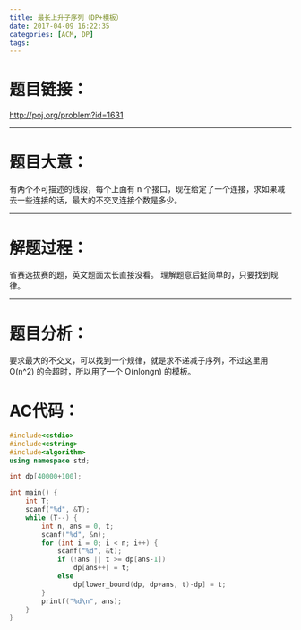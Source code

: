 ```yaml
---
title: 最长上升子序列（DP+模板）
date: 2017-04-09 16:22:35
categories: [ACM, DP]
tags:
---
```

# 题目链接：
 http://poj.org/problem?id=1631
 
-------------------------------------
# 题目大意：
 有两个不可描述的线段，每个上面有 n 个接口，现在给定了一个连接，求如果减去一些连接的话，最大的不交叉连接个数是多少。

-----------------------------------------------
# 解题过程：
 省赛选拔赛的题，英文题面太长直接没看。
 理解题意后挺简单的，只要找到规律。

---------------
# 题目分析：
  要求最大的不交叉，可以找到一个规律，就是求不递减子序列，不过这里用 O(n^2) 的会超时，所以用了一个 O(nlongn) 的模板。

# AC代码：
```cpp
#include<cstdio>
#include<cstring>
#include<algorithm>
using namespace std;

int dp[40000+100];

int main() {
    int T;
    scanf("%d", &T);
    while (T--) {
        int n, ans = 0, t;
        scanf("%d", &n);
        for (int i = 0; i < n; i++) {
            scanf("%d", &t);
            if (!ans || t >= dp[ans-1])
                dp[ans++] = t;
            else
                dp[lower_bound(dp, dp+ans, t)-dp] = t;
        }
        printf("%d\n", ans);
    }
}
```